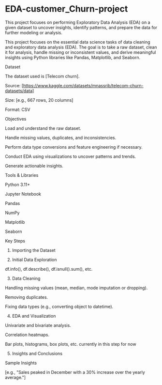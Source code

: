 # EDA-customer_Churn-project
This project focuses on performing Exploratory Data Analysis (EDA) on a given dataset to uncover insights, identify patterns, and prepare the data for further modeling or analysis. 

This project focuses on the essential data science tasks of data cleaning and exploratory data analysis (EDA). The goal is to take a raw dataset, clean it for analysis, handle missing or inconsistent values, and derive meaningful insights using Python libraries like Pandas, Matplotlib, and Seaborn.

Dataset

The dataset used is [Telecom churn].

Source: [https://www.kaggle.com/datasets/mnassrib/telecom-churn-datasets/data]

Size: [e.g., 667 rows, 20 columns]

Format: CSV


Objectives

Load and understand the raw dataset.

Handle missing values, duplicates, and inconsistencies.

Perform data type conversions and feature engineering if necessary.

Conduct EDA using visualizations to uncover patterns and trends.

Generate actionable insights.


Tools & Libraries

Python 3.11+

Jupyter Notebook

Pandas

NumPy

Matplotlib

Seaborn


Key Steps

1. Importing the Dataset


2. Initial Data Exploration

df.info(), df.describe(), df.isnull().sum(), etc.



3. Data Cleaning

Handling missing values (mean, median, mode imputation or dropping).

Removing duplicates.

Fixing data types (e.g., converting object to datetime).



4. EDA and Visualization

Univariate and bivariate analysis.

Correlation heatmaps.

Bar plots, histograms, box plots, etc.
currently in this step for now 



5. Insights and Conclusions

Sample Insights

[e.g., "Sales peaked in December with a 30% increase over the yearly average."]
